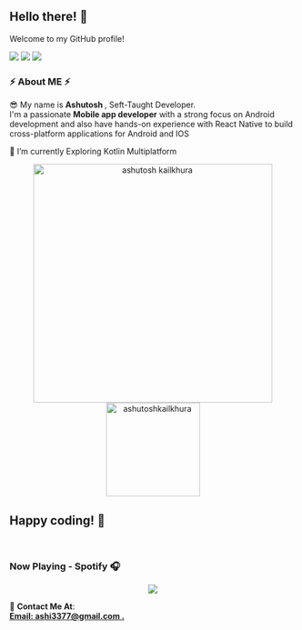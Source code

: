<h2>Hello there! 👋</h2>
<p>Welcome to my GitHub profile!</p>

<!-- <p>
  <img height="190" src="https://github-readme-stats.vercel.app/api?username=ashutoshkailkhura&show_icons=true&hide_border=false&line_height=20&title_color=336791&icon_color=1b93c9&show_owner=true"/>
</p> -->

<p>  
    <img src="https://img.shields.io/badge/-Kotlin-FFFFFF?style=flat-square&logo=kotlin&logoColor=blue"/>
    <img src="https://img.shields.io/badge/-TypeScript-blue?style=flat-square&logo=TypeScript&logoColor=white"/>
    <img src="https://img.shields.io/badge/-Swift-orange?style=flat-square&logo=Swift&logoColor=white"/>
</p>

<h3>⚡️ About ME ⚡️</h3>
<p>
  😎 My name is <b>Ashutosh </b>,  Seft-Taught Developer.<br/>
  I'm a passionate <b>Mobile app developer</b> with a strong focus on Android development and also have hands-on experience with React Native to build cross-platform applications for Android and IOS<br/>

🌱 I’m currently Exploring Kotlin Multiplatform

</p>

<p align="center">
    <img src="https://github-readme-stats.vercel.app/api?username=ashutoshkailkhura&count_private=true&show_icons=true&theme=dark" alt="ashutosh kailkhura" width="420"/>
    <img src="https://github-readme-stats.vercel.app/api/top-langs/?username=ashutoshkailkhura&hide=html&langs_count=8&layout=compact&theme=dark" alt="ashutoshkailkhura" height="165" />
 </p>

<h2>Happy coding! 🚀</h2>
</br>

### Now Playing - Spotify 🎧

 <p align="center">
<a href="https://spotify-github-profile.vercel.app/api/view?uid=czmnkla0edw53kerkv9w4aq8b&redirect=true">
  <img align="center" src="https://spotify-github-profile.vercel.app/api/view?uid=czmnkla0edw53kerkv9w4aq8b&cover_image=true&theme=natemoo-re&bar_color=53b14f&bar_color_cover=true"/>
</a>
</p>

<p>
  🔗 <b>Contact Me At</b>: <br/>
  <b><a href="mailto:ashi3377@gmail.com">Email: </>ashi3377@gmail.com .</a></p><br/>
